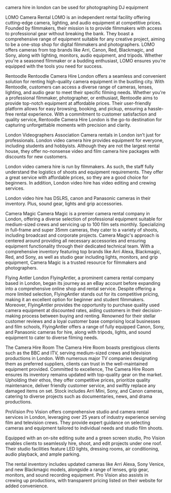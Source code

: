 camera hire in london can be used for photographing DJ equipment

LOMO Camera Rental
LOMO is an independent rental facility offering cutting-edge camera, lighting, and audio equipment at competitive prices. Founded by filmmakers, their mission is to provide filmmakers with access to professional gear without breaking the bank. They boast a comprehensive range of equipment suitable for any creative project, aiming to be a one-stop shop for digital filmmakers and photographers. LOMO offers cameras from top brands like Arri, Canon, Red, Blackmagic, and Sony, along with lighting, monitors, audio equipment, and tripods. Whether you're a seasoned filmmaker or a budding enthusiast, LOMO ensures you're equipped with the tools you need for success.

Rentoodle
Rentoodle Camera Hire London offers a seamless and convenient solution for renting high-quality camera equipment in the bustling city. With Rentoodle, customers can access a diverse range of cameras, lenses, lighting, and audio gear to meet their specific filming needs. Whether you're a professional filmmaker, photographer, or enthusiast, Rentoodle aims to provide top-notch equipment at affordable prices. Their user-friendly platform allows for easy browsing, booking, and pickup, ensuring a hassle-free rental experience. With a commitment to customer satisfaction and quality service, Rentoodle Camera Hire London is the go-to destination for capturing unforgettable moments with precision and clarity.

London Videographers Association
Camera rentals in London isn’t just for professionals. London video camera hire provides equipment for everyone, including students and hobbyists. Although they are not the largest rental house, they offer no-nonsense video and film camera hire packages with discounts for new customers.

London video camera hire is run by filmmakers. As such, the staff fully understand the logistics of shoots and equipment requirements. They offer a great service with affordable prices, so they are a good choice for beginners. In addition, London video hire has video editing and crewing services.

London video hire has DSLRS, canon and Panasonic cameras in their inventory. Plus, sound gear, lights and grip accessories.

Camera Magic
Camera Magic is a premier camera rental company in London, offering a diverse selection of professional equipment suitable for medium-sized crews and servicing up to 100 film sets monthly. Specializing in full-frame and super 35mm cameras, they cater to a variety of shoots, including broadcast and corporate projects. Camera Magic's approach is centered around providing all necessary accessories and ensuring equipment functionality through their dedicated technical team. With a comprehensive inventory featuring top brands like Arri Alexa, Blackmagic, Red, and Sony, as well as studio gear including lights, monitors, and grip equipment, Camera Magic is a trusted resource for filmmakers and photographers.

Flying Antler London
FlyingAntler, a prominent camera rental company based in London, began its journey as an eBay account before expanding into a comprehensive online shop and rental service. Despite offering a more limited selection, FlyingAntler stands out for its competitive pricing, making it an excellent option for beginner and student filmmakers. Moreover, FlyingAntler provides the opportunity to purchase quality used camera equipment at discounted rates, aiding customers in their decision-making process between buying and renting. Renowned for their stellar customer reviews and a loyal customer base comprising local businesses and film schools, FlyingAntler offers a range of fully equipped Canon, Sony, and Panasonic cameras for hire, along with tripods, lights, and sound equipment to cater to diverse filming needs.

The Camera Hire Room
The Camera Hire Room boasts prestigious clients such as the BBC and ITV, serving medium-sized crews and television productions in London. With numerous major TV companies designating them as preferred suppliers, clients can trust in the well-maintained equipment provided. Committed to excellence, The Camera Hire Room ensures its inventory remains updated with top-quality gear on the market. Upholding their ethos, they offer competitive prices, prioritize quality maintenance, deliver friendly customer service, and swiftly replace any damaged items on set. Stock includes Arri Mini, Sony, and Canon cameras, catering to diverse projects such as documentaries, news, and drama productions.

ProVision
Pro Vision offers comprehensive studio and camera rental services in London, leveraging over 25 years of industry experience serving film and television crews. They provide expert guidance on selecting cameras and equipment tailored to individual needs and studio film shoots.

Equipped with an on-site editing suite and a green screen studio, Pro Vision enables clients to seamlessly hire, shoot, and edit projects under one roof. Their studio facilities feature LED lights, dressing rooms, air conditioning, audio playback, and ample parking.

The rental inventory includes updated cameras like Arri Alexa, Sony Venice, and new Blackmagic models, alongside a range of lenses, grip gear, monitors, and sound recording equipment. Pro Vision also assists in crewing up productions, with transparent pricing listed on their website for added convenience.
